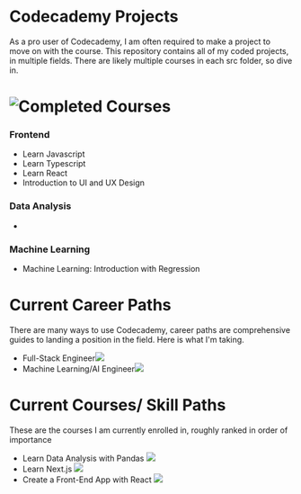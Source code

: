 # Codecademy Projects
As a pro user of Codecademy, I am often required to make a project to move on with the course. This repository contains 
all of my coded projects, in multiple fields. There are likely multiple courses in each src folder, so dive in. 

# ![Completed Courses](https://www.codecademy.com/profiles/markstanl)
### Frontend
- Learn Javascript
- Learn Typescript
- Learn React
- Introduction to UI and UX Design

### Data Analysis
- 

### Machine Learning
- Machine Learning: Introduction with Regression

# Current Career Paths  
There are many ways to use Codecademy, career paths are comprehensive guides to landing a position in the field. Here is what I'm taking.
- Full-Stack Engineer![](https://geps.dev/progress/24)
- Machine Learning/AI Engineer![](https://geps.dev/progress/7)

# Current Courses/ Skill Paths   
These are the courses I am currently enrolled in, roughly ranked in order of importance
- Learn Data Analysis with Pandas ![](https://geps.dev/progress/45)
- Learn Next.js ![](https://geps.dev/progress/16)
- Create a Front-End App with React ![](https://geps.dev/progress/93)






